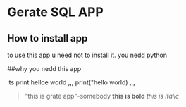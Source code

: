 # Gerate SQL APP
## How to install app

to use this app u need not to install it.
you nedd python  

##why you nedd this app

its print helloe world
,,,
print("hello world)
,,,
>"this is grate app"-somebody
**this is bold**
_this is italic_
